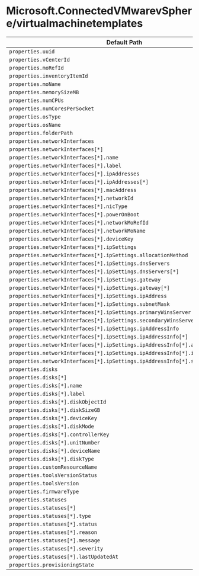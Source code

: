 # Microsoft.ConnectedVMwarevSphere/virtualmachinetemplates

| Default Path | Alias |
|---|---|
| `properties.uuid` | `Microsoft.ConnectedVMwarevSphere/virtualMachineTemplates/uuid` |
| `properties.vCenterId` | `Microsoft.ConnectedVMwarevSphere/virtualMachineTemplates/vCenterId` |
| `properties.moRefId` | `Microsoft.ConnectedVMwarevSphere/virtualMachineTemplates/moRefId` |
| `properties.inventoryItemId` | `Microsoft.ConnectedVMwarevSphere/virtualMachineTemplates/inventoryItemId` |
| `properties.moName` | `Microsoft.ConnectedVMwarevSphere/virtualMachineTemplates/moName` |
| `properties.memorySizeMB` | `Microsoft.ConnectedVMwarevSphere/virtualMachineTemplates/memorySizeMB` |
| `properties.numCPUs` | `Microsoft.ConnectedVMwarevSphere/virtualMachineTemplates/numCPUs` |
| `properties.numCoresPerSocket` | `Microsoft.ConnectedVMwarevSphere/virtualMachineTemplates/numCoresPerSocket` |
| `properties.osType` | `Microsoft.ConnectedVMwarevSphere/virtualMachineTemplates/osType` |
| `properties.osName` | `Microsoft.ConnectedVMwarevSphere/virtualMachineTemplates/osName` |
| `properties.folderPath` | `Microsoft.ConnectedVMwarevSphere/virtualMachineTemplates/folderPath` |
| `properties.networkInterfaces` | `Microsoft.ConnectedVMwarevSphere/virtualMachineTemplates/networkInterfaces` |
| `properties.networkInterfaces[*]` | `Microsoft.ConnectedVMwarevSphere/virtualMachineTemplates/networkInterfaces[*]` |
| `properties.networkInterfaces[*].name` | `Microsoft.ConnectedVMwarevSphere/virtualMachineTemplates/networkInterfaces[*].name` |
| `properties.networkInterfaces[*].label` | `Microsoft.ConnectedVMwarevSphere/virtualMachineTemplates/networkInterfaces[*].label` |
| `properties.networkInterfaces[*].ipAddresses` | `Microsoft.ConnectedVMwarevSphere/virtualMachineTemplates/networkInterfaces[*].ipAddresses` |
| `properties.networkInterfaces[*].ipAddresses[*]` | `Microsoft.ConnectedVMwarevSphere/virtualMachineTemplates/networkInterfaces[*].ipAddresses[*]` |
| `properties.networkInterfaces[*].macAddress` | `Microsoft.ConnectedVMwarevSphere/virtualMachineTemplates/networkInterfaces[*].macAddress` |
| `properties.networkInterfaces[*].networkId` | `Microsoft.ConnectedVMwarevSphere/virtualMachineTemplates/networkInterfaces[*].networkId` |
| `properties.networkInterfaces[*].nicType` | `Microsoft.ConnectedVMwarevSphere/virtualMachineTemplates/networkInterfaces[*].nicType` |
| `properties.networkInterfaces[*].powerOnBoot` | `Microsoft.ConnectedVMwarevSphere/virtualMachineTemplates/networkInterfaces[*].powerOnBoot` |
| `properties.networkInterfaces[*].networkMoRefId` | `Microsoft.ConnectedVMwarevSphere/virtualMachineTemplates/networkInterfaces[*].networkMoRefId` |
| `properties.networkInterfaces[*].networkMoName` | `Microsoft.ConnectedVMwarevSphere/virtualMachineTemplates/networkInterfaces[*].networkMoName` |
| `properties.networkInterfaces[*].deviceKey` | `Microsoft.ConnectedVMwarevSphere/virtualMachineTemplates/networkInterfaces[*].deviceKey` |
| `properties.networkInterfaces[*].ipSettings` | `Microsoft.ConnectedVMwarevSphere/virtualMachineTemplates/networkInterfaces[*].ipSettings` |
| `properties.networkInterfaces[*].ipSettings.allocationMethod` | `Microsoft.ConnectedVMwarevSphere/virtualMachineTemplates/networkInterfaces[*].ipSettings.allocationMethod` |
| `properties.networkInterfaces[*].ipSettings.dnsServers` | `Microsoft.ConnectedVMwarevSphere/virtualMachineTemplates/networkInterfaces[*].ipSettings.dnsServers` |
| `properties.networkInterfaces[*].ipSettings.dnsServers[*]` | `Microsoft.ConnectedVMwarevSphere/virtualMachineTemplates/networkInterfaces[*].ipSettings.dnsServers[*]` |
| `properties.networkInterfaces[*].ipSettings.gateway` | `Microsoft.ConnectedVMwarevSphere/virtualMachineTemplates/networkInterfaces[*].ipSettings.gateway` |
| `properties.networkInterfaces[*].ipSettings.gateway[*]` | `Microsoft.ConnectedVMwarevSphere/virtualMachineTemplates/networkInterfaces[*].ipSettings.gateway[*]` |
| `properties.networkInterfaces[*].ipSettings.ipAddress` | `Microsoft.ConnectedVMwarevSphere/virtualMachineTemplates/networkInterfaces[*].ipSettings.ipAddress` |
| `properties.networkInterfaces[*].ipSettings.subnetMask` | `Microsoft.ConnectedVMwarevSphere/virtualMachineTemplates/networkInterfaces[*].ipSettings.subnetMask` |
| `properties.networkInterfaces[*].ipSettings.primaryWinsServer` | `Microsoft.ConnectedVMwarevSphere/virtualMachineTemplates/networkInterfaces[*].ipSettings.primaryWinsServer` |
| `properties.networkInterfaces[*].ipSettings.secondaryWinsServer` | `Microsoft.ConnectedVMwarevSphere/virtualMachineTemplates/networkInterfaces[*].ipSettings.secondaryWinsServer` |
| `properties.networkInterfaces[*].ipSettings.ipAddressInfo` | `Microsoft.ConnectedVMwarevSphere/virtualMachineTemplates/networkInterfaces[*].ipSettings.ipAddressInfo` |
| `properties.networkInterfaces[*].ipSettings.ipAddressInfo[*]` | `Microsoft.ConnectedVMwarevSphere/virtualMachineTemplates/networkInterfaces[*].ipSettings.ipAddressInfo[*]` |
| `properties.networkInterfaces[*].ipSettings.ipAddressInfo[*].allocationMethod` | `Microsoft.ConnectedVMwarevSphere/virtualMachineTemplates/networkInterfaces[*].ipSettings.ipAddressInfo[*].allocationMethod` |
| `properties.networkInterfaces[*].ipSettings.ipAddressInfo[*].ipAddress` | `Microsoft.ConnectedVMwarevSphere/virtualMachineTemplates/networkInterfaces[*].ipSettings.ipAddressInfo[*].ipAddress` |
| `properties.networkInterfaces[*].ipSettings.ipAddressInfo[*].subnetMask` | `Microsoft.ConnectedVMwarevSphere/virtualMachineTemplates/networkInterfaces[*].ipSettings.ipAddressInfo[*].subnetMask` |
| `properties.disks` | `Microsoft.ConnectedVMwarevSphere/virtualMachineTemplates/disks` |
| `properties.disks[*]` | `Microsoft.ConnectedVMwarevSphere/virtualMachineTemplates/disks[*]` |
| `properties.disks[*].name` | `Microsoft.ConnectedVMwarevSphere/virtualMachineTemplates/disks[*].name` |
| `properties.disks[*].label` | `Microsoft.ConnectedVMwarevSphere/virtualMachineTemplates/disks[*].label` |
| `properties.disks[*].diskObjectId` | `Microsoft.ConnectedVMwarevSphere/virtualMachineTemplates/disks[*].diskObjectId` |
| `properties.disks[*].diskSizeGB` | `Microsoft.ConnectedVMwarevSphere/virtualMachineTemplates/disks[*].diskSizeGB` |
| `properties.disks[*].deviceKey` | `Microsoft.ConnectedVMwarevSphere/virtualMachineTemplates/disks[*].deviceKey` |
| `properties.disks[*].diskMode` | `Microsoft.ConnectedVMwarevSphere/virtualMachineTemplates/disks[*].diskMode` |
| `properties.disks[*].controllerKey` | `Microsoft.ConnectedVMwarevSphere/virtualMachineTemplates/disks[*].controllerKey` |
| `properties.disks[*].unitNumber` | `Microsoft.ConnectedVMwarevSphere/virtualMachineTemplates/disks[*].unitNumber` |
| `properties.disks[*].deviceName` | `Microsoft.ConnectedVMwarevSphere/virtualMachineTemplates/disks[*].deviceName` |
| `properties.disks[*].diskType` | `Microsoft.ConnectedVMwarevSphere/virtualMachineTemplates/disks[*].diskType` |
| `properties.customResourceName` | `Microsoft.ConnectedVMwarevSphere/virtualMachineTemplates/customResourceName` |
| `properties.toolsVersionStatus` | `Microsoft.ConnectedVMwarevSphere/virtualMachineTemplates/toolsVersionStatus` |
| `properties.toolsVersion` | `Microsoft.ConnectedVMwarevSphere/virtualMachineTemplates/toolsVersion` |
| `properties.firmwareType` | `Microsoft.ConnectedVMwarevSphere/virtualMachineTemplates/firmwareType` |
| `properties.statuses` | `Microsoft.ConnectedVMwarevSphere/virtualMachineTemplates/statuses` |
| `properties.statuses[*]` | `Microsoft.ConnectedVMwarevSphere/virtualMachineTemplates/statuses[*]` |
| `properties.statuses[*].type` | `Microsoft.ConnectedVMwarevSphere/virtualMachineTemplates/statuses[*].type` |
| `properties.statuses[*].status` | `Microsoft.ConnectedVMwarevSphere/virtualMachineTemplates/statuses[*].status` |
| `properties.statuses[*].reason` | `Microsoft.ConnectedVMwarevSphere/virtualMachineTemplates/statuses[*].reason` |
| `properties.statuses[*].message` | `Microsoft.ConnectedVMwarevSphere/virtualMachineTemplates/statuses[*].message` |
| `properties.statuses[*].severity` | `Microsoft.ConnectedVMwarevSphere/virtualMachineTemplates/statuses[*].severity` |
| `properties.statuses[*].lastUpdatedAt` | `Microsoft.ConnectedVMwarevSphere/virtualMachineTemplates/statuses[*].lastUpdatedAt` |
| `properties.provisioningState` | `Microsoft.ConnectedVMwarevSphere/virtualMachineTemplates/provisioningState` |


